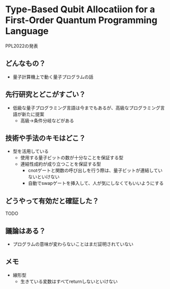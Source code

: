 # Type-Based Qubit Allocatiion for a First-Order Quantum Programming Language

PPL2022の発表

## どんなもの？

- 量子計算機上で動く量子プログラムの話

## 先行研究とどこがすごい？

- 低級な量子プログラミング言語は今までもあるが、高級なプログラミング言語が新たに提案
  - 高級->条件分岐などがある

## 技術や手法のキモはどこ？

- 型を活用している
  - 使用する量子ビットの数が十分なことを保証する型
  - 連結性成約が成り立つことを保証する型
    - cnotゲートと関数の呼び出しを行う際は、量子ビットが連結していないといけない
    - 自動でswapゲートを挿入して、人が気にしなくてもいいようにする

## どうやって有効だと確証した？

TODO

## 議論はある？

- プログラムの意味が変わらないことはまだ証明されていない

## メモ

- 線形型
  - 生きている変数はすべてreturnしないといけない
